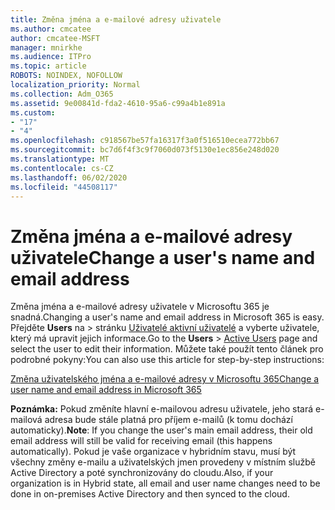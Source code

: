 ```yaml
---
title: Změna jména a e-mailové adresy uživatele
ms.author: cmcatee
author: cmcatee-MSFT
manager: mnirkhe
ms.audience: ITPro
ms.topic: article
ROBOTS: NOINDEX, NOFOLLOW
localization_priority: Normal
ms.collection: Adm_O365
ms.assetid: 9e00841d-fda2-4610-95a6-c99a4b1e891a
ms.custom:
- "17"
- "4"
ms.openlocfilehash: c918567be57fa16317f3a0f516510ecea772bb67
ms.sourcegitcommit: bc7d6f4f3c9f7060d073f5130e1ec856e248d020
ms.translationtype: MT
ms.contentlocale: cs-CZ
ms.lasthandoff: 06/02/2020
ms.locfileid: "44508117"
---
```

# <a name="change-a-users-name-and-email-address"></a><span data-ttu-id="1413d-102">Změna jména a e-mailové adresy uživatele</span><span class="sxs-lookup"><span data-stu-id="1413d-102">Change a user's name and email address</span></span>

<span data-ttu-id="1413d-103">Změna jména a e-mailové adresy uživatele v Microsoftu 365 je snadná.</span><span class="sxs-lookup"><span data-stu-id="1413d-103">Changing a user's name and email address in Microsoft 365 is easy.</span></span> <span data-ttu-id="1413d-104">Přejděte **Users** na \> stránku [Uživatelé aktivní uživatelé](https://go.microsoft.com/fwlink/p/?linkid=834822) a vyberte uživatele, který má upravit jejich informace.</span><span class="sxs-lookup"><span data-stu-id="1413d-104">Go to the **Users** \> [Active Users](https://go.microsoft.com/fwlink/p/?linkid=834822) page and select the user to edit their information.</span></span> <span data-ttu-id="1413d-105">Můžete také použít tento článek pro podrobné pokyny:</span><span class="sxs-lookup"><span data-stu-id="1413d-105">You can also use this article for step-by-step instructions:</span></span>
  
[<span data-ttu-id="1413d-106">Změna uživatelského jména a e-mailové adresy v Microsoftu 365</span><span class="sxs-lookup"><span data-stu-id="1413d-106">Change a user name and email address in Microsoft 365</span></span>](https://docs.microsoft.com/microsoft-365/admin/add-users/change-a-user-name-and-email-address)
  
 <span data-ttu-id="1413d-107">**Poznámka:** Pokud změníte hlavní e-mailovou adresu uživatele, jeho stará e-mailová adresa bude stále platná pro příjem e-mailů (k tomu dochází automaticky).</span><span class="sxs-lookup"><span data-stu-id="1413d-107">**Note**: If you change the user's main email address, their old email address will still be valid for receiving email (this happens automatically).</span></span> <span data-ttu-id="1413d-108">Pokud je vaše organizace v hybridním stavu, musí být všechny změny e-mailu a uživatelských jmen provedeny v místním službě Active Directory a poté synchronizovány do cloudu.</span><span class="sxs-lookup"><span data-stu-id="1413d-108">Also, if your organization is in Hybrid state, all email and user name changes need to be done in on-premises Active Directory and then synced to the cloud.</span></span>